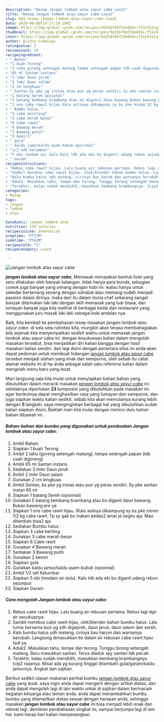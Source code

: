 ```yaml
---
description: "Resep Jangan lombok atau sayur cabe Lezat"
title: "Resep Jangan lombok atau sayur cabe Lezat"
slug: 644-resep-jangan-lombok-atau-sayur-cabe-lezat
date: 2020-08-08T14:17:24.290Z
image: https://img-global.cpcdn.com/recipes/92d16f6972de856c/751x532cq70/jangan-lombok-atau-sayur-cabe-foto-resep-utama.jpg
thumbnail: https://img-global.cpcdn.com/recipes/92d16f6972de856c/751x532cq70/jangan-lombok-atau-sayur-cabe-foto-resep-utama.jpg
cover: https://img-global.cpcdn.com/recipes/92d16f6972de856c/751x532cq70/jangan-lombok-atau-sayur-cabe-foto-resep-utama.jpg
author: Birdie Cummings
ratingvalue: 3
reviewcount: 14
recipeingredient:
- " Bahan"
- "1 buah Terong"
- "2 tahu goreng setengah matang tempe setengah papan tdk usah digoreng"
- "65 ml Santan instans"
- "3 lmbr Daun jeruk"
- "2 lmbr Daun salam"
- "2 cm lengkuas"
- " Santan bs pke yg instas atau pun yg peras sendiri Sy pke santan instan 65 ml"
- "1 batang Sereh opsional"
- "5 batang kembang brambang atau bs diganti daun bawang Bukan bawang pre ya"
- "1 ons cabe rawit hijau Kalo aslinya dikampung sy bs pke minim 12 kg cabe rawit Tp sy gak bs makan pedas2 amat jd segitu aja Mau ditambah bisa2 aja"
- " Bumbu halus "
- "3 cabe keriting"
- "3 cabe merah besar"
- "6 Cabe rawit"
- "4 Bawang merah"
- "3 Bawang putih"
- "2 kemiri"
- " gula"
- " kaldu jamurkaldu ayam bubuk opsional"
- "1/2 sdt Ketumbar"
- "5 ebi rendam air dulu Kalo tdk ada ebi bs diganti udang rebon sejumput"
- " Garam"
recipeinstructions:
- "Rebus cabe rawit hijau. Lalu buang air rebusan pertama. Rebus lagi dgn air secukupnya."
- "Sambil merebus cabe rawit hijau, ulek/blender bahan bumbu halus. Lalu tumis bersama laos yg sdh digeprek, daun jeruk, daun salam dan sereh."
- "Kalo bumbu halus sdh mateng, cirinya bau harum dan warnanya berubah. Langsung dimasukkan ke dalam air rebusan cabe rawit hijau tadi ya."
- "Aduk2. Masukkan tahu, tempe dan terong. Tunggu terong setengah mateng. Baru masukkan santan. Terus diaduk spy santan tdk pecah."
- "Terakhir, kalau sudah mendidih, masukkan kembang brambangnya. Icip2 rasanya. Misal ada yg kurang tinggal ditambahi gula/garam/kaldu jamurnya. Angkat dan sajikan."
categories:
- Resep
tags:
- jangan
- lombok
- atau

katakunci: jangan lombok atau 
nutrition: 170 calories
recipecuisine: Indonesian
preptime: "PT37M"
cooktime: "PT42M"
recipeyield: "1"
recipecategory: Lunch

---
```



![Jangan lombok atau sayur cabe](https://img-global.cpcdn.com/recipes/92d16f6972de856c/751x532cq70/jangan-lombok-atau-sayur-cabe-foto-resep-utama.jpg)

<b><i>jangan lombok atau sayur cabe</i></b>, Memasak merupakan bentuk hobi yang seru dilakukan oleh banyak kalangan. tidak hanya para bunda, sebagian cowok juga banyak yang senang dengan hobi ini. walau hanya untuk sekedar bersenang senang dengan sahabat atau memang sudah menjadi passion dalam dirinya. maka dari itu dalam dunia chef sekarang sangat banyak ditemukan laki laki dengan skill memasak yang luar biasa, dan lumayan banyak juga kita melihat di berbagai kedai dan restaurant yang menggunakan juru masak laki laki sebagai koki andalan nya.

Baik, kita kembali ke pembahasan resep masakan <i>jangan lombok atau sayur cabe</i>. di sela sela rutinitas kita, mungkin akan terasa membahagiakan bila sejenak kita menyempatkan sedikit waktu untuk memasak jangan lombok atau sayur cabe ini. dengan kesuksesan kalian dalam mengolah masakan tersebut, bisa menjadikan diri kalian bangga dengan hasil masakan kalian sendiri. dan lagi disini dengan perantara situs ini anda akan dapat pedoman untuk membuat hidangan <u>jangan lombok atau sayur cabe</u> tersebut menjadi olahan yang enak dan sempurna, oleh sebab itu catat alamat website ini di hp anda sebagai salah satu referensi kalian dalam mengolah menu baru yang lezat.




Mari langsung saja kita mulai untuk menyiapkan bahan bahan yang dibutuhkan dalam meracik masakan <u><i>jangan lombok atau sayur cabe</i></u> ini. setidaknya diperlukan <b>23</b> komposisi yang dibutuhkan pada masakan ini. agar berikutnya dapat menghasilkan rasa yang lumayan dan sempurna. dan juga siapkan waktu kalian sedikit, sebab kita akan memulainya kurang lebih dengan <b>5</b> langkah. saya menginginkan berbagai hal yang dibutuhkan sudah kalian siapkan disini, Baiklah mari kita mulai dengan merinci dulu bahan bahan dibawah ini.

<!--inarticleads1-->

##### Bahan-bahan dan bumbu yang digunakan untuk pembuatan Jangan lombok atau sayur cabe:

1. Ambil  Bahan:
1. Siapkan 1 buah Terong
1. Ambil 2 tahu (goreng setengah matang), tempe setengah papan (tdk usah digoreng)
1. Ambil 65 ml Santan instans
1. Sediakan 3 lmbr Daun jeruk
1. Ambil 2 lmbr Daun salam
1. Gunakan 2 cm lengkuas
1. Ambil  Santan, bs pke yg instas atau pun yg peras sendiri. Sy pke santan instan 65 ml
1. Siapkan 1 batang Sereh (opsional)
1. Gunakan 5 batang kembang brambang atau bs diganti daun bawang. Bukan bawang pre ya
1. Siapkan 1 ons cabe rawit hijau. (Kalo aslinya dikampung sy bs pke minim 1/2 kg cabe rawit. Tp sy gak bs makan pedas2 amat jd segitu aja. Mau ditambah bisa2 aja
1. Sediakan  Bumbu halus :
1. Siapkan 3 cabe keriting
1. Gunakan 3 cabe merah besar
1. Siapkan 6 Cabe rawit
1. Gunakan 4 Bawang merah
1. Sediakan 3 Bawang putih
1. Gunakan 2 kemiri
1. Siapkan  gula
1. Gunakan  kaldu jamur/kaldu ayam bubuk (opsional)
1. Ambil 1/2 sdt Ketumbar
1. Siapkan 5 ebi (rendam air dulu). Kalo tdk ada ebi bs diganti udang rebon sejumput
1. Siapkan  Garam




<!--inarticleads2-->

##### Cara mengolah Jangan lombok atau sayur cabe:

1. Rebus cabe rawit hijau. Lalu buang air rebusan pertama. Rebus lagi dgn air secukupnya.
1. Sambil merebus cabe rawit hijau, ulek/blender bahan bumbu halus. Lalu tumis bersama laos yg sdh digeprek, daun jeruk, daun salam dan sereh.
1. Kalo bumbu halus sdh mateng, cirinya bau harum dan warnanya berubah. Langsung dimasukkan ke dalam air rebusan cabe rawit hijau tadi ya.
1. Aduk2. Masukkan tahu, tempe dan terong. Tunggu terong setengah mateng. Baru masukkan santan. Terus diaduk spy santan tdk pecah.
1. Terakhir, kalau sudah mendidih, masukkan kembang brambangnya. Icip2 rasanya. Misal ada yg kurang tinggal ditambahi gula/garam/kaldu jamurnya. Angkat dan sajikan.




Berikut sedikit ulasan makanan perihal bumbu <u>jangan lombok atau sayur cabe</u> yang lezat. saya ingin anda dapat mengerti dengan artikel diatas, dan anda dapat mengolah lagi di lain waktu untuk di sajikan dalam bermacam kegiatan keluarga atau teman anda. anda dapat menambahkan bumbu bumbu yang ditampilkan diatas sesuai dengan harapan anda, sehingga masakan <b>jangan lombok atau sayur cabe</b> ini bisa menjadi lebih enak dan nikmat lagi. demikian pembahasan singkat ini, sampai berjumpa lagi di lain hal. kami harap hari kalian menyenangkan.
